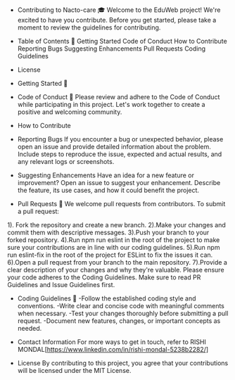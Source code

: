 - Contributing to Nacto-care 🎓
  Welcome to the EduWeb project! We're excited to have you contribute. Before you get started, please take a moment to review the guidelines for contributing.

 - Table of Contents 📑
    Getting Started
       Code of Conduct
    How to Contribute
        Reporting Bugs
        Suggesting Enhancements
        Pull Requests
        Coding Guidelines
  - License

- Getting Started 🚀
- Code of Conduct 🤝
 Please review and adhere to the Code of Conduct while participating in this project. Let's work together to create a positive and welcoming community.

- How to Contribute
- Reporting Bugs
  If you encounter a bug or unexpected behavior, please open an issue and provide detailed information about the problem. Include steps to reproduce the issue, expected and actual results, and any relevant logs or screenshots.

- Suggesting Enhancements
  Have an idea for a new feature or improvement? Open an issue to suggest your enhancement. Describe the feature, its use cases, and how it could benefit the project.

- Pull Requests 🔄
  We welcome pull requests from contributors. To submit a pull request:

1). Fork the repository and create a new branch.
2).Make your changes and commit them with descriptive messages.
3).Push your branch to your forked repository.
4).Run npm run eslint in the root of the project to make sure your contributions are in line with our coding guidelines.
5).Run npm run eslint-fix in the root of the project for ESLint to fix the issues it can.
6).Open a pull request from your branch to the main repository.
7).Provide a clear description of your changes and why they're valuable.
  Please ensure your code adheres to the Coding Guidelines. Make sure to read PR Guidelines and Issue Guidelines first.

- Coding Guidelines 📝
   -Follow the established coding style and conventions.
   -Write clear and concise code with meaningful comments when necessary.
   -Test your changes thoroughly before submitting a pull request.
   -Document new features, changes, or important concepts as needed.
    
- Contact Information
For more ways to get in touch, refer to RISHI MONDAL[https://www.linkedin.com/in/rishi-mondal-5238b2282/]

- License
By contributing to this project, you agree that your contributions will be licensed under the MIT License.